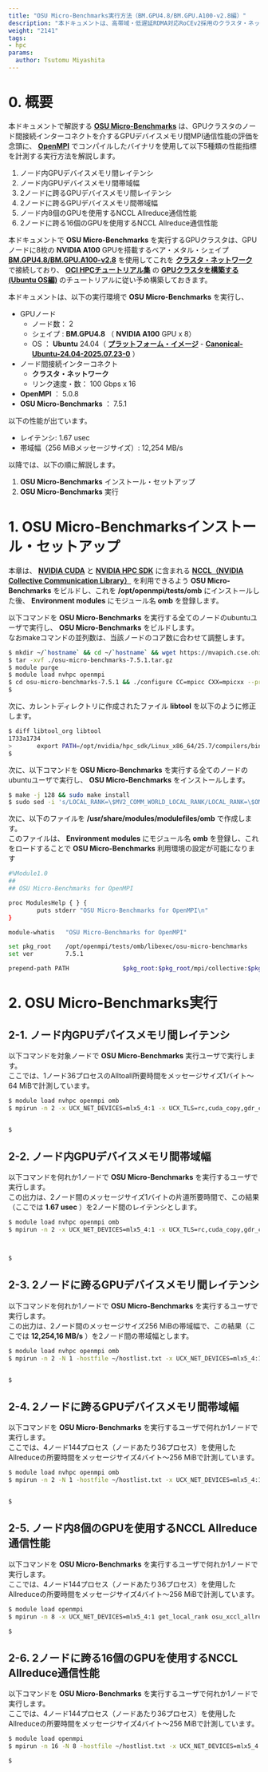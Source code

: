 ```yaml
---
title: "OSU Micro-Benchmarks実行方法（BM.GPU4.8/BM.GPU.A100-v2.8編）"
description: "本ドキュメントは、高帯域・低遅延RDMA対応RoCEv2採用のクラスタ・ネットワークでベア・メタル・シェイプBM.GPU4.8/BM.GPU.A100-v2.8をノード間接続するGPUクラスタで、GPUデバイスメモリ間のMPI通信性能を計測する標準ベンチマークのOSU Micro-Benchmarksを実行する方法を解説します。"
weight: "2141"
tags:
- hpc
params:
  author: Tsutomu Miyashita
---
```


# 0. 概要

本ドキュメントで解説する **[OSU Micro-Benchmarks](https://mvapich.cse.ohio-state.edu/benchmarks/)** は、GPUクラスタのノード間接続インターコネクトを介するGPUデバイスメモリ間MPI通信性能の評価を念頭に、 **[OpenMPI](https://www.open-mpi.org/)** でコンパイルしたバイナリを使用して以下5種類の性能指標を計測する実行方法を解説します。

1. ノード内GPUデバイスメモリ間レイテンシ
2. ノード内GPUデバイスメモリ間帯域幅
3. 2ノードに跨るGPUデバイスメモリ間レイテンシ
4. 2ノードに跨るGPUデバイスメモリ間帯域幅
5. ノード内8個のGPUを使用するNCCL Allreduce通信性能
6. 2ノードに跨る16個のGPUを使用するNCCL Allreduce通信性能

本ドキュメントで **OSU Micro-Benchmarks** を実行するGPUクラスタは、GPUノードに8枚の **NVIDIA A100** GPUを搭載するベア・メタル・シェイプ **[BM.GPU4.8/BM.GPU.A100-v2.8](https://docs.oracle.com/ja-jp/iaas/Content/Compute/References/computeshapes.htm#bm-gpu)** を使用してこれを **[クラスタ・ネットワーク](../../#5-1-クラスタネットワーク)** で接続しており、 **[OCI HPCチュートリアル集](../../#1-oci-hpcチュートリアル集)** の **[GPUクラスタを構築する(Ubuntu OS編)](../../spinup-gpu-cluster-withubuntu/)** のチュートリアルに従い予め構築しておきます。

本ドキュメントは、以下の実行環境で **OSU Micro-Benchmarks** を実行し、

- GPUノード
  - ノード数： 2
  - シェイプ : **BM.GPU4.8** （ **NVIDIA A100** GPU x 8）
  - OS ： **Ubuntu** 24.04（ **[プラットフォーム・イメージ](../../#5-17-プラットフォームイメージ)** - **[Canonical-Ubuntu-24.04-2025.07.23-0](https://docs.oracle.com/en-us/iaas/images/ubuntu-2404/canonical-ubuntu-24-04-2025-07-23-0.htm)** ）
- ノード間接続インターコネクト
  - **クラスタ・ネットワーク**
  - リンク速度・数： 100 Gbps x 16
- **OpenMPI** ： 5.0.8
- **OSU Micro-Benchmarks** ： 7.5.1

以下の性能が出ています。

- レイテンシ: 1.67 usec
- 帯域幅（256 MiBメッセージサイズ）: 12,254 MB/s

以降では、以下の順に解説します。

1. **OSU Micro-Benchmarks** インストール・セットアップ
2. **OSU Micro-Benchmarks** 実行

# 1. OSU Micro-Benchmarksインストール・セットアップ

本章は、 **[NVIDIA CUDA](https://docs.nvidia.com/cuda/cuda-installation-guide-linux/contents.html)** と
**[NVIDIA HPC SDK](https://developer.nvidia.com/hpc-sdk)** に含まれる **[NCCL（NVIDIA Collective Communication Library）](https://developer.nvidia.com/nccl)** を利用できるよう **OSU Micro-Benchmarks** をビルドし、これを **/opt/openmpi/tests/omb** にインストールした後、 **Environment modules** にモジュール名 **omb** を登録します。

以下コマンドを **OSU Micro-Benchmarks** を実行する全てのノードのubuntuユーザで実行し、 **OSU Micro-Benchmarks** をビルドします。  
なおmakeコマンドの並列数は、当該ノードのコア数に合わせて調整します。

```sh
$ mkdir ~/`hostname` && cd ~/`hostname` && wget https://mvapich.cse.ohio-state.edu/download/mvapich/osu-micro-benchmarks-7.5.1.tar.gz
$ tar -xvf ./osu-micro-benchmarks-7.5.1.tar.gz
$ module purge
$ module load nvhpc openmpi
$ cd osu-micro-benchmarks-7.5.1 && ./configure CC=mpicc CXX=mpicxx --prefix=/opt/openmpi/tests/omb --enable-cuda --with-cuda-include=/usr/local/cuda-12.9/include --with-cuda-libpath=/usr/local/cuda-12.9/lib64 --enable-ncclomb --with-nccl=/opt/nvidia/hpc_sdk/Linux_x86_64/25.7/comm_libs/nccl
$
```

次に、カレントディレクトリに作成されたファイル **libtool** を以下のように修正します。

```sh
$ diff libtool_org libtool
1733a1734
>       export PATH=/opt/nvidia/hpc_sdk/Linux_x86_64/25.7/compilers/bin:${PATH}
$
```

次に、以下コマンドを **OSU Micro-Benchmarks** を実行する全てのノードのubuntuユーザで実行し、 **OSU Micro-Benchmarks** をインストールします。

```sh
$ make -j 128 && sudo make install
$ sudo sed -i 's/LOCAL_RANK=\$MV2_COMM_WORLD_LOCAL_RANK/LOCAL_RANK=\$OMPI_COMM_WORLD_LOCAL_RANK/g' /opt/openmpi/tests/omb/libexec/osu-micro-benchmarks/get_local_rank
```

次に、以下のファイルを **/usr/share/modules/modulefiles/omb** で作成します。  
このファイルは、 **Environment modules** にモジュール名 **omb** を登録し、これをロードすることで **OSU Micro-Benchmarks** 利用環境の設定が可能になります

```sh
#%Module1.0
##
## OSU Micro-Benchmarks for OpenMPI

proc ModulesHelp { } {
        puts stderr "OSU Micro-Benchmarks for OpenMPI\n"
}

module-whatis   "OSU Micro-Benchmarks for OpenMPI"

set pkg_root    /opt/openmpi/tests/omb/libexec/osu-micro-benchmarks
set ver         7.5.1

prepend-path PATH               $pkg_root:$pkg_root/mpi/collective:$pkg_root/mpi/congestion:$pkg_root/mpi/one-sided:$pkg_root/mpi/pt2pt:$pkg_root/mpi/startup:$pkg_root/xccl/collective:$pkg_root/xccl/pt2pt
```

# 2. OSU Micro-Benchmarks実行

## 2-1. ノード内GPUデバイスメモリ間レイテンシ

以下コマンドを対象ノードで **OSU Micro-Benchmarks** 実行ユーザで実行します。  
ここでは、1ノード36プロセスのAlltoall所要時間をメッセージサイズ1バイト～64 MiBで計測しています。

```sh
$ module load nvhpc openmpi omb
$ mpirun -n 2 -x UCX_NET_DEVICES=mlx5_4:1 -x UCX_TLS=rc,cuda_copy,gdr_copy get_local_rank osu_latency -x 1000 -i 10000 -m 1:1 -d cuda D D


$
```

## 2-2. ノード内GPUデバイスメモリ間帯域幅

以下コマンドを何れか1ノードで **OSU Micro-Benchmarks** を実行するユーザで実行します。  
この出力は、2ノード間のメッセージサイズ1バイトの片道所要時間で、この結果（ここでは **1.67 usec** ）を2ノード間のレイテンシとします。

```sh
$ module load nvhpc openmpi omb
$ mpirun -n 2 -x UCX_NET_DEVICES=mlx5_4:1 -x UCX_TLS=rc,cuda_copy,gdr_copy get_local_rank osu_bw -x 10 -i 10 -m 268435456:268435456 -d cuda D D



$
```

## 2-3. 2ノードに跨るGPUデバイスメモリ間レイテンシ

以下コマンドを何れか1ノードで **OSU Micro-Benchmarks** を実行するユーザで実行します。  
この出力は、2ノード間のメッセージサイズ256 MiBの帯域幅で、この結果（ここでは **12,254,16 MB/s** ）を2ノード間の帯域幅とします。

```sh
$ module load nvhpc openmpi omb
$ mpirun -n 2 -N 1 -hostfile ~/hostlist.txt -x UCX_NET_DEVICES=mlx5_4:1 -x UCX_TLS=rc,cuda_copy,gdr_copy -x LD_LIBRARY_PATH get_local_rank osu_latency -x 1000 -i 10000 -m 1:1 -d cuda D D


$
```

## 2-4. 2ノードに跨るGPUデバイスメモリ間帯域幅

以下コマンドを **OSU Micro-Benchmarks** を実行するユーザで何れか1ノードで実行します。  
ここでは、4ノード144プロセス（ノードあたり36プロセス）を使用したAllreduceの所要時間をメッセージサイズ4バイト～256 MiBで計測しています。

```sh
$ module load nvhpc openmpi omb
$ mpirun -n 2 -N 1 -hostfile ~/hostlist.txt -x UCX_NET_DEVICES=mlx5_4:1 -x UCX_TLS=rc,cuda_copy,gdr_copy -x LD_LIBRARY_PATH get_local_rank osu_bw -x 10 -i 10 -m 268435456:268435456 -d cuda D D


$
```

## 2-5. ノード内8個のGPUを使用するNCCL Allreduce通信性能

以下コマンドを **OSU Micro-Benchmarks** を実行するユーザで何れか1ノードで実行します。  
ここでは、4ノード144プロセス（ノードあたり36プロセス）を使用したAllreduceの所要時間をメッセージサイズ4バイト～256 MiBで計測しています。

```sh
$ module load openmpi
$ mpirun -n 8 -x UCX_NET_DEVICES=mlx5_4:1 get_local_rank osu_xccl_allreduce -x 1 -i 1 -m 10737418240:10737418240 -d cuda D D

$
```


## 2-6. 2ノードに跨る16個のGPUを使用するNCCL Allreduce通信性能

以下コマンドを **OSU Micro-Benchmarks** を実行するユーザで何れか1ノードで実行します。  
ここでは、4ノード144プロセス（ノードあたり36プロセス）を使用したAllreduceの所要時間をメッセージサイズ4バイト～256 MiBで計測しています。

```sh
$ module load openmpi
$ mpirun -n 16 -N 8 -hostfile ~/hostlist.txt -x UCX_NET_DEVICES=mlx5_4:1 -x LD_LIBRARY_PATH get_local_rank osu_xccl_allreduce -x 1 -i 1 -m 10737418240:10737418240 -d cuda D D

$
```